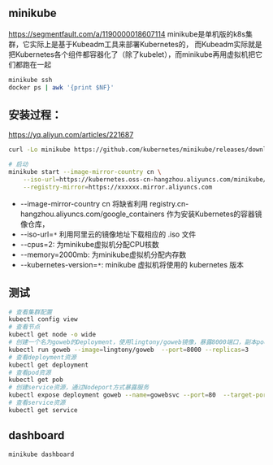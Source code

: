 ## minikube
https://segmentfault.com/a/1190000018607114
minikube是单机版的k8s集群，它实际上是基于Kubeadm工具来部署Kubernetes的， 而Kubeadm实际就是把Kubernetes各个组件都容器化了（除了kubelet），而minikube再用虚拟机把它们都跑在一起
```bash
minikube ssh
docker ps | awk '{print $NF}'
```


## 安装过程：
https://yq.aliyun.com/articles/221687
```bash
curl -Lo minikube https://github.com/kubernetes/minikube/releases/download/v1.5.0/minikube-linux-amd64 && chmod +x minikube && sudo mv minikube /usr/local/bin/

# 启动
minikube start --image-mirror-country cn \
    --iso-url=https://kubernetes.oss-cn-hangzhou.aliyuncs.com/minikube/iso/minikube-v1.5.0.iso \
    --registry-mirror=https://xxxxxx.mirror.aliyuncs.com
```
- --image-mirror-country cn 将缺省利用 registry.cn-hangzhou.aliyuncs.com/google_containers 作为安装Kubernetes的容器镜像仓库，
- --iso-url=`*` 利用阿里云的镜像地址下载相应的 .iso 文件
- --cpus=2: 为minikube虚拟机分配CPU核数
- --memory=2000mb: 为minikube虚拟机分配内存数
- --kubernetes-version=`*`: minikube 虚拟机将使用的 kubernetes 版本

## 测试
```bash
# 查看集群配置
kubectl config view
# 查看节点
kubectl get node -o wide
# 创建一个名为goweb的Deployment，使用lingtony/goweb镜像，暴露8000端口，副本pod数为3
kubectl run goweb --image=lingtony/goweb  --port=8000 --replicas=3
# 查看deployment资源
kubectl get deployment 
# 查看pod资源
kubectl get pob
# 创建service资源，通过Nodeport方式暴露服务
kubectl expose deployment goweb --name=gowebsvc --port=80  --target-port=8000  --type=NodePort
# 查看service资源
kubectl get service
```

## dashboard
```bash
minikube dashboard
```

